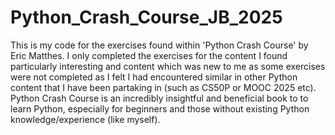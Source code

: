 # Python_Crash_Course_JB_2025
This is my code for the exercises found within 'Python Crash Course' by Eric Matthes. 
I only completed the exercises for the content I found particularly interesting and content which was new to me as some exercises were not completed as I felt I had encountered similar in other Python content that I have been partaking in (such as CS50P or MOOC 2025 etc).
Python Crash Course is an incredibly insightful and beneficial book to to learn Python, especially for beginners and those without existing Python knowledge/experience (like myself).
